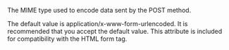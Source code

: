 The MIME type used to encode data sent by the POST method.

The default value is application/x-www-form-urlencoded.
It is recommended that you accept the default value. This attribute is included for compatibility with
the HTML form tag.